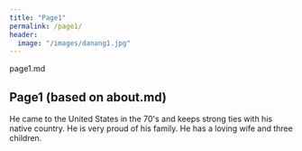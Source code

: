 ```yaml
---
title: "Page1"
permalink: /page1/
header:
  image: "/images/danang1.jpg"
---
```

page1.md
## Page1 (based on about.md)

 He came to the United States in the 70's and keeps strong ties with his native country. He is very proud of his family. He has a loving wife and three children.
